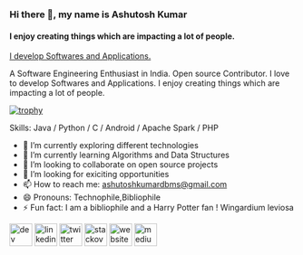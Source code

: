 ### Hi there 👋, my name is Ashutosh Kumar
####  I enjoy creating things which are impacting a lot of people.
[I develop Softwares and Applications.](https://www.ashutoshkumar.codes/)

A Software Engineering Enthusiast in India. Open source Contributor. I love to develop Softwares and Applications. I enjoy creating things which are impacting a lot of people.

[![trophy](https://github-profile-trophy.vercel.app/?username=Ashutoshcoder)](https://github.com/ryo-ma/github-profile-trophy)


Skills: Java / Python / C / Android / Apache Spark / PHP

- 🔭 I’m currently exploring different technologies
- 🌱 I’m currently learning Algorithms and Data Structures 
- 👯 I’m looking to collaborate on open source projects 
- 🤔 I’m looking for exiciting opportunities 
- 📫 How to reach me: ashutoshkumardbms@gmail.com 
- 😄 Pronouns: Technophile,Bibliophile
- ⚡ Fun fact: I am a bibliophile and a Harry Potter fan ! Wingardium leviosa 


[<img src='https://cdn.jsdelivr.net/npm/simple-icons@3.0.1/icons/dev-dot-to.svg' alt='dev' height='40'>](https://dev.to/https://dev.to/ashutoshcoder)  [<img src='https://cdn.jsdelivr.net/npm/simple-icons@3.0.1/icons/linkedin.svg' alt='linkedin' height='40'>](https://www.linkedin.com/in/https://www.linkedin.com/in/ashutoshkumarlink//)  [<img src='https://cdn.jsdelivr.net/npm/simple-icons@3.0.1/icons/twitter.svg' alt='twitter' height='40'>](https://twitter.com/https://twitter.com/ashutoshkumarjs)  [<img src='https://cdn.jsdelivr.net/npm/simple-icons@3.0.1/icons/stackoverflow.svg' alt='stackoverflow' height='40'>](https://stackoverflow.com/users/https://stackoverflow.com/users/9433311/ashutosh-kumar)  [<img src='https://cdn.jsdelivr.net/npm/simple-icons@3.0.1/icons/icloud.svg' alt='website' height='40'>](https://ashutoshkumar.tech/)  [<img src='https://cdn.jsdelivr.net/npm/simple-icons@3.0.1/icons/medium.svg' alt='medium' height='40'>](https://medium.com/@ashutoshkumardbms)  

